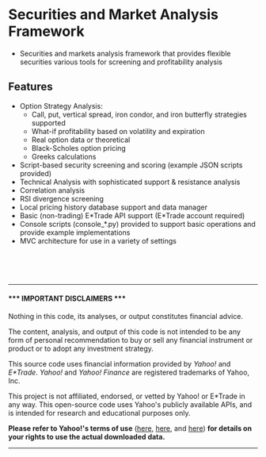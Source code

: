 # Securities and Market Analysis Framework

* Securities and markets analysis framework that provides flexible securities various tools for screening and profitability analysis

## Features
* Option Strategy Analysis:
    - Call, put, vertical spread, iron condor, and iron butterfly strategies supported
    - What-if profitability based on volatility and expiration
    - Real option data or theoretical
    - Black-Scholes option pricing
    - Greeks calculations
* Script-based security screening and scoring (example JSON scripts provided)
* Technical Analysis with sophisticated support & resistance analysis
* Correlation analysis
* RSI divergence screening
* Local pricing history database support and data manager
* Basic (non-trading) E\*Trade API support (E\*Trade account required)
* Console scripts (console_\*.py) provided to support basic operations and provide example implementations
* MVC architecture for use in a variety of settings
<br />
<br />
<br />

---
#### \*\*\* IMPORTANT DISCLAIMERS \*\*\*

Nothing in this code, its analyses, or output constitutes financial advice.

The content, analysis, and output of this code is not intended to be any form of personal recommendation to buy or sell any financial instrument or product or to adopt any investment strategy.

This source code uses financial information provided by *Yahoo!* and *E\*Trade*. *Yahoo!* and *Yahoo! Finance* are registered trademarks of Yahoo, Inc.

This project is not affiliated, endorsed, or vetted by Yahoo! or E\*Trade in any way. This open-source code uses Yahoo's publicly available APIs, and is intended for research and educational purposes only.

**Please refer to Yahoo!'s terms of use**
([here](https://policies.yahoo.com/us/en/yahoo/terms/product-atos/apiforydn/index.htm),
[here](https://legal.yahoo.com/us/en/yahoo/terms/otos/index.html), and
[here](https://policies.yahoo.com/us/en/yahoo/terms/index.htm)) **for
details on your rights to use the actual downloaded data.**

---
